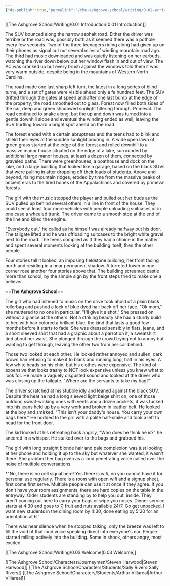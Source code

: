 ```yaml
---
{"dg-publish":true,"permalink":"/the-ashgrove-school/writing/0-02-arrivals-two-days-earlier/"}
---
```


[[The Ashgrove School/Writing/0.01 Introduction\|0.01 Introduction]]

The SUV bounced along the narrow asphalt road. Either the driver was terrible or the road was, possibly both as it seemed there was a pothole every few seconds. Two of the three teenagers riding along had given up on their phones as signal cut out several miles of winding mountain road ago. The third had music downloaded and was quietly listening on her earbuds, watching the river down below out her window flash in and out of view. The AC was cranked up but every brush against the windows told them it was very warm outside, despite being in the mountains of Western North Carolina.

The road made one last sharp left turn, the latest in a long series of blind turns, and a set of gates were visible ahead only a fe hundred feet. The SUV drifted through the gates at speed and after one last bump at the edge of the property, the road smoothed out to glass. Forest now filled both sides of the car, deep and green shadowed sunlight filtering through. Primeval. The road continued to snake along, but the up and down was turned into a gentle downhill slope and eventual the winding ended as well, leaving the SUV hurtling toward a bright spot ahead on the road. 

The forest ended with a certain abruptness and the teens had to blink and shield their eyes at the sudden sunlight pouring in. A wide open lawn of green grass started at the edge of the forest and rolled downhill to a massive manor house situated on the edge of a lake, surrounded by additional large manor houses, at least a dozen of them, connected by graveled paths. There were greenhouses, a boathouse and dock on the lake, and a large building that looked like a garage, based on the black SUVs that were pulling in after dropping off their loads of students. Above and beyond, rising mountain ridges, eroded by time from the massive peaks of ancient eras to the tired bones of the Appalachians and covered by primeval forests. 

The girl with the music stopped the player and pulled out her buds as the SUV pulled up behind several others in a line in front of the house. They could see at least four more vehicles with people unloading suitcases or in one case a wheeled trunk. The driver came to a smooth stop at the end of the line and killed the engine. 

"Everybody out," he called as he himself was already halfway out his door. The tailgate lifted and he was offloading suitcases to the bright white gravel next to the road. The teens complied as if they had a choice in the matter and spent several moments looking at the building itself, then the other people. 

Four stories tall it looked, an imposing fieldstone building, her front facing north and residing in a near permanent shadow. A turreted tower in one corner rose another four stories above that. The building screamed castle more than school, by the simple sign by the front steps tried to make one a believer. 

==**The Ashgrove School**==

The girl who had listened to music on the drive took ahold of a plain black rollerbag and pushed a lock of blue dyed hair back off her face. "Ok mom," she muttered to no one in particular. "I'll give it a shot." She pressed on without a glance at the others. Not a striking beauty she had a sturdy build to her, with hair colored a brilliant blue, the kind that lasts a good few months before it starts to fade. She was dressed sensibly in flats, jeans, and a short sleeved shirt that had a graphic about a parrot on it, a sweatshirt tied about her waist. She plunged through the crowd trying not to annoy but wanting to get through, leaving the other two from her car behind. 

Those two looked at each other. He looked rather annoyed and sullen, dark brown hair refusing to make it to black and running long, half in his eyes. A few white heads on his chin, but his clothes were expensive. The kind of expensive that looks trashy to NOT look expensive unless you knew what to look for. He made a vaguely disgusted sound and looked at the driver who was closing up the tailgate. "Where are the servants to take my bag?"

The driver scratched at his stubble idly and leaned against the black SUV. Despite the heat he had a long sleeved light beige shirt on, one of those outdoor, sweat-wicking ones with vents and a dozen pockets, it was tucked into his jeans held up by a very work and broken in leather belt. He looked at the boy and smirked. "This isn't your daddy's house. You carry your own bags here." He nodded to the girl with a polite half-smile and took a left to head for the front door. 

The kid looked at his retreating back angrily, "Who does he think he is?" he sneered in a whisper. He stalked over to the bags and grabbed his. 

The girl with long straight blonde hair and pale complexion was just looking at her phone and holding it up to the sky but whatever she wanted, it wasn't there. She grabbed her bag even as a loud penetrating voice called over the noise of multiple conversations. 

*"No, there is no cell signal here! Yes there is wifi, no you cannot have it for personal use regularly. There is a room with open wifi and a signup sheet, first come first serve. Multiple people can use it at once if they agree. If you don't have your room assignments, there are hard copies on the table in the entryway. Older students are standing by to help you out, inside. They aren't coming out here to carry your bags or wipe you noses. Dinner service starts at 4:30 and goes to 7, fruit and nuts available 24/7. Go get unpacked. I want new students in the dining room by 4:30, done eating by 5:30 for an orientation at 6."

There was near silence when he stopped talking, only the breeze was left to fill the void of that loud voice speaking direct into everyone's ear. People started milling actively into the building. Some in shock, others angry, most excited. 

[[The Ashgrove School/Writing/0.03 Welcome\|0.03 Welcome]]

[[The Ashgrove School/Characters/Journeymen/Steven Harwood\|Steven Harwood]]
[[The Ashgrove School/Characters/Students/Sally Rivers\|Sally Rivers]]
[[The Ashgrove School/Characters/Students/Arthur Villareal\|Arthur Villareal]]
